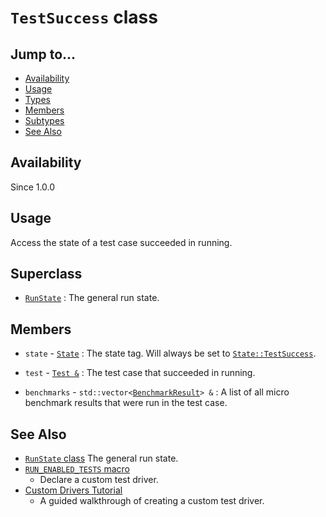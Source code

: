 # `TestSuccess` class

## Jump to...
- [Availability](#Availability)
- [Usage](#Usage)
- [Types](#Subtypes)
- [Members](#Members)
- [Subtypes](#Subtypes)
- [See Also](#See-Also)

## Availability
Since 1.0.0

## Usage

Access the state of a test case succeeded in running.

## Superclass

- [`RunState`](RunState.md) : The general run state.

## Members

- `state` - [`State`](RunState.State.md) : The state tag.
  Will always be set to [`State::TestSuccess`](RunState.State.md).

- `test` - [`Test &`](Test.md) : The test case that succeeded in running.
- `benchmarks` - `std::vector<`[`BenchmarkResult`](BenchmarkResult.md)`> &` :
  A list of all micro benchmark results that were run in the test case.

## See Also

- [`RunState` class](RunState.md)
  The general run state.
- [`RUN_ENABLED_TESTS` macro](../Macros/RUN_ENABLED_TESTS.md)
  - Declare a custom test driver.
- [Custom Drivers Tutorial](../../Tutorials/Custom-Drivers.md)
  - A guided walkthrough of creating a custom test driver.
